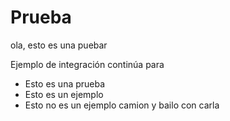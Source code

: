 # Prueba

ola, esto es una puebar

Ejemplo de integración continúa para

* Esto es una prueba
* Esto es un ejemplo
* Esto no es un ejemplo camion y bailo con carla

